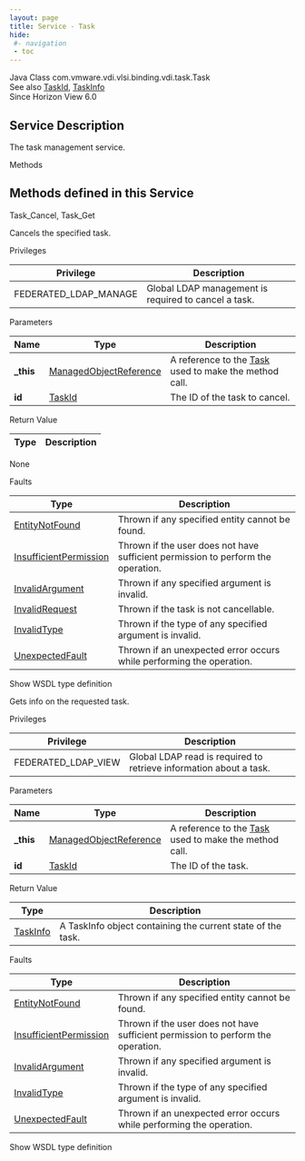 ```yaml
---
layout: page
title: Service - Task
hide:
 #- navigation
 - toc
---
```


  
   
  



Java Class
    com.vmware.vdi.vlsi.binding.vdi.task.Task  
See also
     [TaskId](vdi.entity.TaskId.md), [TaskInfo](vdi.task.Task.TaskInfo.md)  
Since 
    Horizon View 6.0

  


## Service Description

The task management service. 

Methods

Methods defined in this Service   
---  
Task_Cancel, Task_Get  
  



Cancels the specified task. 

Privileges 

Privilege |  Description   
---|---  
FEDERATED_LDAP_MANAGE|  Global LDAP management is required to cancel a task.   
  


Parameters 

Name| Type| Description  
---|---|---  
**_this**| [ManagedObjectReference](vmodl.ManagedObjectReference.md)|  A reference to the [Task](vdi.task.Task.md) used to make the method call.   
**id**| [TaskId](vdi.entity.TaskId.md)|  The ID of the task to cancel.   
  
  


Return Value 

Type |  Description   
---|---  
None  
  


Faults 

Type |  Description   
---|---  
[EntityNotFound](vdi.fault.EntityNotFound.md)| Thrown if any specified entity cannot be found.  
[InsufficientPermission](vdi.fault.InsufficientPermission.md)| Thrown if the user does not have sufficient permission to perform the operation.  
[InvalidArgument](vdi.fault.InvalidArgument.md)| Thrown if any specified argument is invalid.  
[InvalidRequest](vdi.fault.InvalidRequest.md)| Thrown if the task is not cancellable.  
[InvalidType](vdi.fault.InvalidType.md)| Thrown if the type of any specified argument is invalid.  
[UnexpectedFault](vdi.fault.UnexpectedFault.md)| Thrown if an unexpected error occurs while performing the operation.  
  
Show WSDL type definition

  
  
  



Gets info on the requested task. 

Privileges 

Privilege |  Description   
---|---  
FEDERATED_LDAP_VIEW|  Global LDAP read is required to retrieve information about a task.   
  


Parameters 

Name| Type| Description  
---|---|---  
**_this**| [ManagedObjectReference](vmodl.ManagedObjectReference.md)|  A reference to the [Task](vdi.task.Task.md) used to make the method call.   
**id**| [TaskId](vdi.entity.TaskId.md)|  The ID of the task.   
  
  


Return Value 

Type |  Description   
---|---  
[TaskInfo](vdi.task.Task.TaskInfo.md)| A TaskInfo object containing the current state of the task.  
  


Faults 

Type |  Description   
---|---  
[EntityNotFound](vdi.fault.EntityNotFound.md)| Thrown if any specified entity cannot be found.  
[InsufficientPermission](vdi.fault.InsufficientPermission.md)| Thrown if the user does not have sufficient permission to perform the operation.  
[InvalidArgument](vdi.fault.InvalidArgument.md)| Thrown if any specified argument is invalid.  
[InvalidType](vdi.fault.InvalidType.md)| Thrown if the type of any specified argument is invalid.  
[UnexpectedFault](vdi.fault.UnexpectedFault.md)| Thrown if an unexpected error occurs while performing the operation.  
  
Show WSDL type definition

  
  
  
  
  
  
  

